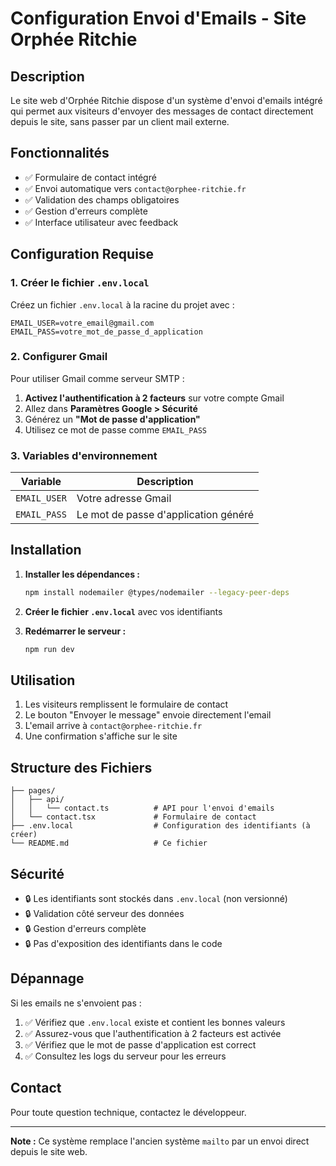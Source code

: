# Configuration Envoi d'Emails - Site Orphée Ritchie

## Description

Le site web d'Orphée Ritchie dispose d'un système d'envoi d'emails intégré qui permet aux visiteurs d'envoyer des messages de contact directement depuis le site, sans passer par un client mail externe.

## Fonctionnalités

- ✅ Formulaire de contact intégré
- ✅ Envoi automatique vers `contact@orphee-ritchie.fr`
- ✅ Validation des champs obligatoires
- ✅ Gestion d'erreurs complète
- ✅ Interface utilisateur avec feedback

## Configuration Requise

### 1. Créer le fichier `.env.local`

Créez un fichier `.env.local` à la racine du projet avec :

```env
EMAIL_USER=votre_email@gmail.com
EMAIL_PASS=votre_mot_de_passe_d_application
```

### 2. Configurer Gmail

Pour utiliser Gmail comme serveur SMTP :

1. **Activez l'authentification à 2 facteurs** sur votre compte Gmail
2. Allez dans **Paramètres Google > Sécurité**
3. Générez un **"Mot de passe d'application"**
4. Utilisez ce mot de passe comme `EMAIL_PASS`

### 3. Variables d'environnement

| Variable | Description |
|----------|-------------|
| `EMAIL_USER` | Votre adresse Gmail |
| `EMAIL_PASS` | Le mot de passe d'application généré |

## Installation

1. **Installer les dépendances :**
   ```bash
   npm install nodemailer @types/nodemailer --legacy-peer-deps
   ```

2. **Créer le fichier `.env.local`** avec vos identifiants

3. **Redémarrer le serveur :**
   ```bash
   npm run dev
   ```

## Utilisation

1. Les visiteurs remplissent le formulaire de contact
2. Le bouton "Envoyer le message" envoie directement l'email
3. L'email arrive à `contact@orphee-ritchie.fr`
4. Une confirmation s'affiche sur le site

## Structure des Fichiers

```
├── pages/
│   ├── api/
│   │   └── contact.ts          # API pour l'envoi d'emails
│   └── contact.tsx             # Formulaire de contact
├── .env.local                  # Configuration des identifiants (à créer)
└── README.md                   # Ce fichier
```

## Sécurité

- 🔒 Les identifiants sont stockés dans `.env.local` (non versionné)
- 🔒 Validation côté serveur des données
- 🔒 Gestion d'erreurs complète
- 🔒 Pas d'exposition des identifiants dans le code

## Dépannage

Si les emails ne s'envoient pas :

1. ✅ Vérifiez que `.env.local` existe et contient les bonnes valeurs
2. ✅ Assurez-vous que l'authentification à 2 facteurs est activée
3. ✅ Vérifiez que le mot de passe d'application est correct
4. ✅ Consultez les logs du serveur pour les erreurs

## Contact

Pour toute question technique, contactez le développeur.

---

**Note :** Ce système remplace l'ancien système `mailto` par un envoi direct depuis le site web.
